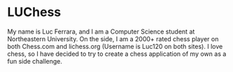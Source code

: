 # LUChess
My name is Luc Ferrara, and I am a Computer Science student at Northeastern University. On the side, I am a 2000+ rated chess player on both Chess.com and lichess.org (Username is Luc120 on both sites). I love chess, so I have decided to try to create a chess application of my own as a fun side challenge. 
